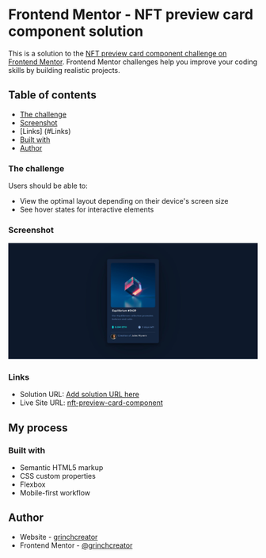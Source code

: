 # Frontend Mentor - NFT preview card component solution

This is a solution to the [NFT preview card component challenge on Frontend Mentor](https://www.frontendmentor.io/challenges/nft-preview-card-component-SbdUL_w0U). Frontend Mentor challenges help you improve your coding skills by building realistic projects. 

## Table of contents

  - [The challenge](#the-challenge)
  - [Screenshot](#screenshot)
  - [Links] (#Links)
  - [Built with](#built-with)
- [Author](#author)




### The challenge

Users should be able to:

- View the optimal layout depending on their device's screen size
- See hover states for interactive elements

### Screenshot

![](./screenshot.jpg)



### Links

- Solution URL: [Add solution URL here](https://www.frontendmentor.io/solutions/nftpreviewcardcomponent-fXReSuwzAf)
- Live Site URL: [nft-preview-card-component](https://grinchcreator.github.io/nft-preview-card-component)

## My process

### Built with

- Semantic HTML5 markup
- CSS custom properties
- Flexbox
- Mobile-first workflow



## Author

- Website - [grinchcreator](https://grinchcreator.github.io/Personal-Website/)
- Frontend Mentor - [@grinchcreator](https://www.frontendmentor.io/profile/grinchcreator)

